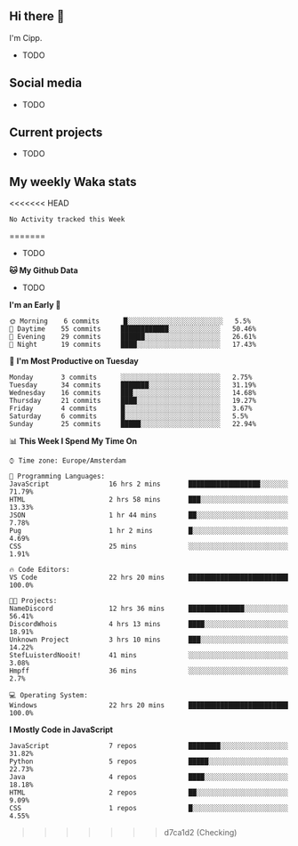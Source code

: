## Hi there 👋

I'm Cipp.

-   TODO

## Social media

-   TODO

## Current projects

-   TODO

## My weekly Waka stats

<!--START_SECTION:waka-->
<<<<<<< HEAD
```text
No Activity tracked this Week
```
=======

-   TODO

**🐱 My Github Data**

-   TODO

**I'm an Early 🐤**

```text
🌞 Morning    6 commits      █░░░░░░░░░░░░░░░░░░░░░░░░   5.5%
🌆 Daytime    55 commits     ████████████░░░░░░░░░░░░░   50.46%
🌃 Evening    29 commits     ██████░░░░░░░░░░░░░░░░░░░   26.61%
🌙 Night      19 commits     ████░░░░░░░░░░░░░░░░░░░░░   17.43%

```

📅 **I'm Most Productive on Tuesday**

```text
Monday       3 commits      ░░░░░░░░░░░░░░░░░░░░░░░░░   2.75%
Tuesday      34 commits     ███████░░░░░░░░░░░░░░░░░░   31.19%
Wednesday    16 commits     ███░░░░░░░░░░░░░░░░░░░░░░   14.68%
Thursday     21 commits     ████░░░░░░░░░░░░░░░░░░░░░   19.27%
Friday       4 commits      █░░░░░░░░░░░░░░░░░░░░░░░░   3.67%
Saturday     6 commits      █░░░░░░░░░░░░░░░░░░░░░░░░   5.5%
Sunday       25 commits     █████░░░░░░░░░░░░░░░░░░░░   22.94%

```

📊 **This Week I Spend My Time On**

```text
⌚︎ Time zone: Europe/Amsterdam

💬 Programming Languages:
JavaScript               16 hrs 2 mins       ██████████████████░░░░░░░   71.79%
HTML                     2 hrs 58 mins       ███░░░░░░░░░░░░░░░░░░░░░░   13.33%
JSON                     1 hr 44 mins        ██░░░░░░░░░░░░░░░░░░░░░░░   7.78%
Pug                      1 hr 2 mins         █░░░░░░░░░░░░░░░░░░░░░░░░   4.69%
CSS                      25 mins             ░░░░░░░░░░░░░░░░░░░░░░░░░   1.91%

🔥 Code Editors:
VS Code                  22 hrs 20 mins      █████████████████████████   100.0%

🐱‍💻 Projects:
NameDiscord              12 hrs 36 mins      ██████████████░░░░░░░░░░░   56.41%
DiscordWhois             4 hrs 13 mins       ████░░░░░░░░░░░░░░░░░░░░░   18.91%
Unknown Project          3 hrs 10 mins       ███░░░░░░░░░░░░░░░░░░░░░░   14.22%
StefLuisterdNooit!       41 mins             ░░░░░░░░░░░░░░░░░░░░░░░░░   3.08%
Hmpff                    36 mins             ░░░░░░░░░░░░░░░░░░░░░░░░░   2.7%

💻 Operating System:
Windows                  22 hrs 20 mins      █████████████████████████   100.0%

```

**I Mostly Code in JavaScript**

```text
JavaScript               7 repos             ████████░░░░░░░░░░░░░░░░░   31.82%
Python                   5 repos             █████░░░░░░░░░░░░░░░░░░░░   22.73%
Java                     4 repos             ████░░░░░░░░░░░░░░░░░░░░░   18.18%
HTML                     2 repos             ██░░░░░░░░░░░░░░░░░░░░░░░   9.09%
CSS                      1 repos             █░░░░░░░░░░░░░░░░░░░░░░░░   4.55%

```

>>>>>>> d7ca1d2 (Checking)
<!--END_SECTION:waka-->
